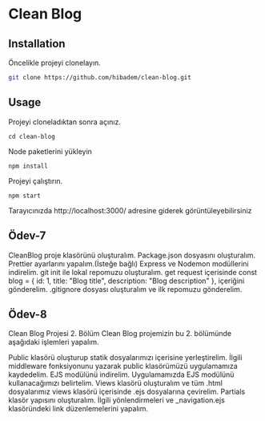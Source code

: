 # Clean Blog

## Installation

Öncelikle projeyi clonelayın.
```bash
git clone https://github.com/hibadem/clean-blog.git
```

## Usage

Projeyi cloneladıktan sonra açınız.

```linux
cd clean-blog
```

Node paketlerini yükleyin

```linux
npm install
```

Projeyi çalıştırın.

```linux
npm start
```
Tarayıcınızda http://localhost:3000/ adresine giderek görüntüleyebilirsiniz

## Ödev-7
CleanBlog proje klasörünü oluşturalım.
Package.json dosyasını oluşturalım.
Prettier ayarlarını yapalım.(İsteğe bağlı)
Express ve Nodemon modüllerini indirelim.
git init ile lokal repomuzu oluşturalım.
get request içerisinde const blog = { id: 1, title: "Blog title", description: "Blog description" }, içeriğini gönderelim.
.gitignore dosyası oluşturalım ve ilk repomuzu gönderelim.

## Ödev-8
Clean Blog Projesi 2. Bölüm
Clean Blog projemizin bu 2. bölümünde aşağıdaki işlemleri yapalım.

Public klasörü oluşturup statik dosyalarımızı içerisine yerleştirelim.
İlgili middleware fonksiyonunu yazarak public klasörümüzü uygulamamıza kaydedelim.
EJS modülünü indirelim.
Uygulamamızda EJS modülünü kullanacağımızı belirtelim.
Views klasörü oluşturalım ve tüm .html dosyalarımız views klasörü içerisinde .ejs dosyalarına çevirelim.
Partials klasör yapısını oluşturalım.
İlgili yönlendirmeleri ve _navigation.ejs klasöründeki link düzenlemelerini yapalım.